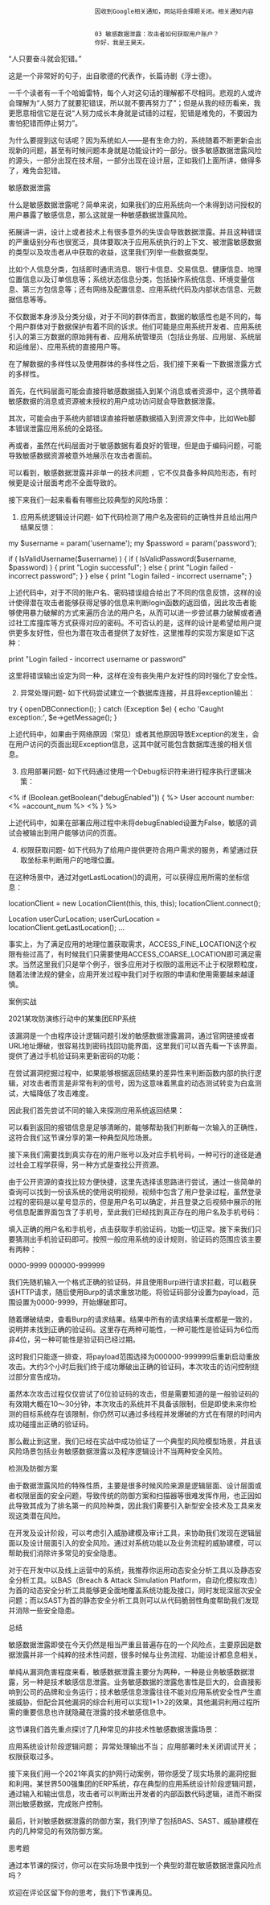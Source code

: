 
                            
                            因收到Google相关通知，网站将会择期关闭。相关通知内容
                            
                            
                            03 敏感数据泄露：攻击者如何获取用户账户？
                            你好，我是王昊天。

“人只要奋斗就会犯错。”

这是一个非常好的句子，出自歌德的代表作，长篇诗剧《浮士德》。

一千个读者有一千个哈姆雷特，每个人对这句话的理解都不尽相同。悲观的人或许会理解为“人努力了就要犯错误，所以就不要再努力了”；但是从我的经历看来，我更愿意相信它是在说“人努力成长本身就是试错的过程，犯错是难免的，不要因为害怕犯错而停止努力”。

为什么要提到这句话呢？因为系统如人——是有生命力的，系统随着不断更新会出现新的问题，甚至有时候问题本身就是功能设计的一部分。很多敏感数据泄露风险的源头，一部分出现在技术层，一部分出现在设计层，正如我们上面所讲，做得多了，难免会犯错。

敏感数据泄露

什么是敏感数据泄露呢？简单来说，如果我们的应用系统向一个未得到访问授权的用户暴露了敏感信息，那么这就是一种敏感数据泄露风险。

拓展讲一讲，设计上或者技术上有很多意外的失误会导致数据泄露。并且这种错误的严重级别分布也很宽泛，具体要取决于应用系统执行的上下文、被泄露敏感数据的类型以及攻击者从中获取的收益，这里我们列举一些数据类型。

比如个人信息分类，包括即时通讯消息、银行卡信息、交易信息、健康信息、地理位置信息以及订单信息等；系统状态信息分类，包括操作系统信息、环境变量信息、第三方包信息等；还有网络及配置信息、应用系统代码及内部状态信息、元数据信息等等。

不仅数据本身涉及分类分级，对于不同的群体而言，数据的敏感性也是不同的，每个用户群体对于数据保护有着不同的诉求。他们可能是应用系统开发者、应用系统引入的第三方数据的原始拥有者、应用系统管理员（包括业务层、应用层、系统层和运维层）、应用系统的直接用户等。

在了解数据的多样性以及使用群体的多样性之后，我们接下来看一下数据泄露方式的多样性。

首先，在代码层面可能会直接将敏感数据插入到某个消息或者资源中，这个携带着敏感数据的消息或资源被未授权的用户成功访问就会导致数据泄露。

其次，可能会由于系统内部错误直接将敏感数据插入到资源文件中，比如Web脚本错误泄露应用系统的全路径。

再或者，虽然在代码层面对于敏感数据有着良好的管理，但是由于编码问题，可能导致敏感数据资源被意外地展示在攻击者面前。

可以看到，敏感数据泄露并非单一的技术问题 ，它不仅具备多种风险形态，有时候更是设计层面考虑不全面导致的。

接下来我们一起来看看有哪些比较典型的风险场景：

1. 应用系统逻辑设计问题-
如下代码检测了用户名及密码的正确性并且给出用户结果反馈：

my $username = param('username');
my $password = param('password');

if ( IsValidUsername($username) )
{
    if ( IsValidPassword($username, $password) )
    {
        print "Login successful";
    }
    else
    {
        print "Login failed - incorrect password";
    }
}
else
{
    print "Login failed - incorrect username";
}


上述代码中，对于不同的账户名、密码错误组合给出了不同的信息反馈，这样的设计使得潜在攻击者能够获得足够的信息来判断login函数的返回值，因此攻击者能够使用暴力破解的方式来遍历合法的用户名，从而可以进一步尝试暴力破解或者通过社工库撞库等方式获得对应的密码。不可否认的是，这样的设计是希望给用户提供更多友好性，但也为潜在攻击者提供了友好性，这里推荐的实现方案是如下这种：

print "Login failed - incorrect username or password"


这里将错误输出设定为同一种，这样在没有丧失用户友好性的同时强化了安全性。

2. 异常处理问题-
如下代码尝试建立一个数据库连接，并且将exception输出：

try {
    openDBConnection();
} catch (Exception $e) {
    echo 'Caught exception:', $e->getMessage();
}


上述代码中，如果由于网络原因（常见）或者其他原因导致Exception的发生，会在用户访问的页面出现Exception信息，这其中就可能包含数据库连接的相关信息。

3. 应用部署问题-
如下代码通过使用一个Debug标识符来进行程序执行逻辑决策：

<% if (Boolean.getBoolean("debugEnabled")) { %>
    User account number: <% =account_num %>
<% } %>


上述代码中，如果在部署应用过程中未将debugEnabled设置为False，敏感的调试会被输出到用户能够访问的页面。

4. 权限获取问题-
如下代码为了给用户提供更符合用户需求的服务，希望通过获取坐标来判断用户的地理位置。

<uses-permission android:name="android.permission.ACCESS_FINE_LOCATION"/>


在这种场景中，通过对getLastLocation()的调用，可以获得应用所需的坐标信息：

locationClient = new LocationClient(this, this, this);
locationClient.connect();

Location userCurLocation;
userCurLocation = locationClient.getLastLocation();
...


事实上，为了满足应用的地理位置获取需求，ACCESS_FINE_LOCATION这个权限有些过高了，有时候我们只需要使用ACCESS_COARSE_LOCATION即可满足需求。当然这里我们只是举个例子，很多应用对于权限的滥用远不止于权限颗粒度，随着法律法规的健全，应用开发过程中我们对于权限的申请和使用需要越来越谨慎。

案例实战

2021某攻防演练行动中的某集团ERP系统

该漏洞是一个由程序设计逻辑问题引发的敏感数据泄露漏洞，通过官网链接或者URL地址爆破，很容易找到密码找回功能界面，这里我们可以首先看一下该界面，提供了通过手机验证码来更新密码的功能：



在尝试漏洞挖掘过程中，如果能够根据返回结果的差异性来判断函数内部的执行逻辑，对攻击者而言是非常有利的信号，因为这意味着黑盒的动态测试转变为白盒测试，大幅降低了攻击难度。

因此我们首先尝试不同的输入来探测应用系统返回结果：



可以看到返回的报错信息是足够清晰的，能够帮助我们判断每一次输入的正确性，这符合我们这节课分享的第一种典型风险场景。

接下来我们需要找到真实存在的用户账号以及对应手机号码，一种可行的途径是通过社会工程学获得，另一种方式是查找公开资源。

由于公开资源的查找比较方便快捷，这里先选择该思路进行尝试，通过一些简单的查询可以找到一份该系统的使用说明视频，视频中包含了用户登录过程，虽然登录过程的密码是以星号显示的，但是用户名可以确定，并且登录之后视频中展示的账号信息配置界面包含了手机号，至此我们已经找到真正存在的用户名及手机号码：



填入正确的用户名和手机号，点击获取手机验证码，功能一切正常。接下来我们只要猜测出手机验证码即可。按照一般应用系统的设计规则，验证码的范围应该主要有两种：


0000-9999
000000-999999


我们先随机输入一个格式正确的验证码，并且使用Burp进行请求拦截，可以截获该HTTP请求，随后使用Burp的请求重放功能，将验证码部分设置为payload，范围设置为0000-9999，开始爆破即可。



随着爆破结束，查看Burp的请求结果。结果中所有的请求结果长度都是一致的，说明并未找到正确的验证码。这里存在两种可能性，一种可能性是验证码为6位而非4位，另一种可能性是验证码已经过期。

这时我们只能逐一排查，将payload范围选择为000000-999999后重新启动重放攻击。大约3个小时后我们终于成功爆破出正确的验证码，本次攻击的访问控制绕过部分宣告成功。

虽然本次攻击过程仅仅尝试了6位验证码的攻击，但是需要知道的是一般验证码的有效期大概在10～30分钟，本次攻击的系统并不具备该限制，但是即使未来你检测的目标系统存在该限制，你仍然可以通过多线程并发爆破的方式在有限的时间内成功碰撞出正确的验证码。

那么截止到这里，我们已经在实战中成功验证了一个典型的风险模型场景，并且该风险场景包括业务敏感数据泄露以及程序逻辑设计不当两种安全风险。

检测及防御方案

由于数据泄露风险的特殊性质，主要是很多时候风险来源是逻辑层面、设计层面或者权限层面的安全问题，导致传统的防御方案和扫描器等很难发挥作用，也正因如此导致其成为了排名第一的风险种类，因此我们需要引入新型安全技术及工具来发现这类潜在风险。

在开发及设计阶段，可以考虑引入威胁建模及审计工具，来协助我们发现在逻辑层面以及设计层面引入的安全风险。通过对系统功能以及业务流程的威胁建模，可以帮助我们消除许多常见的安全隐患。

对于在开发中以及线上运营中的系统，我推荐你运用动态安全分析工具以及静态安全分析工具。以BAS（Breach & Attack Simulation Platform，自动化模拟攻击）为首的动态安全分析工具能够更全面地覆盖系统功能及接口，同时发现深层次安全问题；而以SAST为首的静态安全分析工具则可以从代码脆弱性角度帮助我们发现并消除一些安全隐患。

总结

敏感数据泄露即使在今天仍然是相当严重且普遍存在的一个风险点，主要原因是数据泄露并非一个纯粹的技术性问题，很多时候与业务流程、功能设计都息息相关。

单纯从漏洞危害程度来看，敏感数据泄露主要分为两种，一种是业务敏感数据泄露，另一种是技术敏感信息泄露。业务敏感数据的泄露危害性是巨大的，会直接影响到公司的品牌和业务运行；技术敏感信息泄露往往不能对应用系统安全性产生直接威胁，但配合其他漏洞的综合利用可以实现1+1>2的效果，其他漏洞利用过程所需的重要信息也许就隐藏在泄露的技术敏感信息中。

这节课我们首先重点探讨了几种常见的非技术性敏感数据泄露场景：


应用系统设计阶段逻辑问题；
异常处理输出不当；
应用部署时未关闭调试开关；
权限获取过多。


接下来我们用一个2021年真实的护网行动案例，带你感受了现实场景的漏洞挖掘和利用。某世界500强集团的ERP系统，存在典型的应用系统设计阶段逻辑问题，通过输入和输出信息，攻击者可以判断出开发者的内部函数代码逻辑，进而不断探测出敏感数据，完成账户控制。

最后，针对敏感数据泄露的防御方案，我们列举了包括BAS、SAST、威胁建模在内的几种常见的有效防御方案。

思考题

通过本节课的探讨，你可以在实际场景中找到一个典型的潜在敏感数据泄露风险点吗？

欢迎在评论区留下你的思考，我们下节课再见。

                        
                        
                            